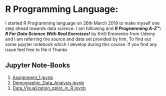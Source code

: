 # R Programming Language:
I started R Programming language on  26th March 2019 to make myself one step ahead towards data science.
I am following and ***R Programming A-Z™: R For Data Science With Real Exercises!***  by Kirill Eremenko from Udemy and I am referring the source and data set provided by him, 
To find out some jupyter notebook which I develop during this course. 
If you find any issue feel free to file it
Thanks  
## Jupyter Note-Books 
  
1. [Assignment_1.ipynb](#https://github.com/manojk16/DataScience/blob/master/R_lang/Assignment_1.ipynb)  
2. [Demographic_Data_Analysis.ipynb](#Demographic-Data-Analysis.ipynb)  
3. [Data_Visualization_qplot_in_R.ipynb](#Data-Visualization-qplot-in-R.ipynb)
